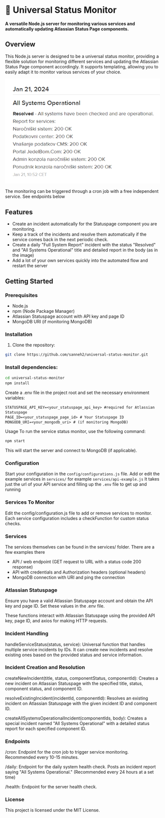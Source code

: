 # 🚀 Universal Status Monitor

**A versatile Node.js server for monitoring various services and automatically updating Atlassian Status Page components.**

## Overview

This Node.js server is designed to be a universal status monitor, providing a flexible solution for monitoring different services and updating the Atlassian Status Page component accordingly. It supports templating, allowing you to easily adapt it to monitor various services of your choice.

<p align="center">
  <img src="https://raw.githubusercontent.com/sanneh2/Universal-Status-Monitor/main/img/1.png" alt="Status Monitor">
</p>

The monitoring can be triggered through a cron job with a free independent service. See endpoints below

## Features

- Create an incident automatically for the Statuspage component you are monitoring.
- Keep a track of the incidents and resolve them automatically if the service comes back in the next periodic check.
- Create a daily "Full System Report" incident with the status "Resolved" and "All Systems Operational" title and detailed report in the body (as in the image)
- Add a lot of your own services quickly into the automated flow and restart the server

## Getting Started

### Prerequisites

- Node.js
- npm (Node Package Manager)
- Atlassian Statuspage account with API key and page ID
- MongoDB URI (if monitoring MongoDB)

### Installation

1. Clone the repository:

```bash
git clone https://github.com/sanneh2/universal-status-monitor.git
```

### Install dependencies:

```bash
cd universal-status-monitor
npm install
```

Create a .env file in the project root and set the necessary environment variables:

```env
STATUSPAGE_API_KEY=<your_statuspage_api_key> #required for Atlassian Statuspage
PAGE_ID=<your_statuspage_page_id> # Your Statuspage ID
MONGODB_URI=<your_mongodb_uri> # (if monitoring MongoDB)
```

Usage
To run the service status monitor, use the following command:

```bash
npm start
```

This will start the server and connect to MongoDB (if applicable).

### Configuration

Start your configuration in the `config/configurations.js` file.
Add or edit the example services in `services/` for example `services/api-example.js`
It takes just the url of your API service and filling up the `.env` file to get up and running

### Services To Monitor

Edit the config/configuration.js file to add or remove services to monitor.
Each service configuration includes a checkFunction for custom status checks.

### Services

The services themselves can be found in the services/ folder. There are a few examples there

- API / web endpoint (GET request to URL with a status code 200 response)
- API with credentials and Authorization headers (optional headers)
- MongoDB connection with URI and ping the connection

### Atlassian Statuspage

Ensure you have a valid Atlassian Statuspage account and obtain the API key and page ID. Set these values in the .env file.

These functions interact with Atlassian Statuspage using the provided API key, page ID, and axios for making HTTP requests.

### Incident Handling

handleServiceStatus(status, service): Universal function that handles multiple service incidents by IDs. It can create new incidents and resolve existing ones based on the provided status and service information.

### Incident Creation and Resolution

createNewIncident(title, status, componentStatus, componentId): Creates a new incident on Atlassian Statuspage with the specified title, status, component status, and component ID.

resolveExistingIncident(incidentId, componentId): Resolves an existing incident on Atlassian Statuspage with the given incident ID and component ID.

createAllSystemsOperationalIncident(componentIds, body): Creates a special incident named "All Systems Operational" with a detailed status report for each specified component ID.

### Endpoints

/cron: Endpoint for the cron job to trigger service monitoring. Recommended every 10-15 minutes.

/daily: Endpoint for the daily system health check. Posts an incident report saying "All Systems Operational." (Recommended every 24 hours at a set time)

/health: Endpoint for the server health check.

### License

This project is licensed under the MIT License.
